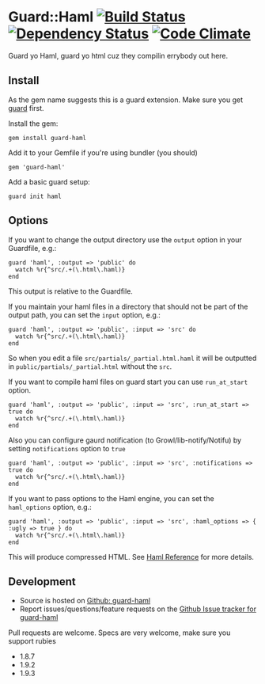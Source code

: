# Guard::Haml [![Build Status](https://secure.travis-ci.org/kugaevsky/guard-haml.png?branch=master)](http://travis-ci.org/kugaevsky/guard-haml) [![Dependency Status](https://gemnasium.com/kugaevsky/guard-haml.png)]([https://gemnasium.com/kugaevsky/guard-haml) [![Code Climate](https://codeclimate.com/badge.png)](https://codeclimate.com/github/kugaevsky/guard-haml)

Guard yo Haml, guard yo html cuz they compilin errybody out here.

## Install

As the gem name suggests this is a guard extension. Make sure you get [guard](https://github.com/guard/guard) first.

Install the gem:

    gem install guard-haml

Add it to your Gemfile if you're using bundler (you should)

    gem 'guard-haml'

Add a basic guard setup:

    guard init haml

## Options

If you want to change the output directory use the `output` option in your
Guardfile, e.g.:

    guard 'haml', :output => 'public' do
      watch %r{^src/.+(\.html\.haml)}
    end

This output is relative to the Guardfile.

If you maintain your haml files in a directory that should not be part of the output path, you can set the `input` option, e.g.:

    guard 'haml', :output => 'public', :input => 'src' do
      watch %r{^src/.+(\.html\.haml)}
    end

So when you edit a file `src/partials/_partial.html.haml`
it will be outputted in `public/partials/_partial.html` without the `src`.


If you want to compile haml files on guard start you can use `run_at_start` option.

    guard 'haml', :output => 'public', :input => 'src', :run_at_start => true do
      watch %r{^src/.+(\.html\.haml)}
    end

Also you can configure gaurd notification (to Growl/lib-notify/Notifu) by setting `notifications` option to `true`

    guard 'haml', :output => 'public', :input => 'src', :notifications => true do
      watch %r{^src/.+(\.html\.haml)}
    end

If you want to pass options to the Haml engine, you can set the `haml_options` option, e.g.:

    guard 'haml', :output => 'public', :input => 'src', :haml_options => { :ugly => true } do
      watch %r{^src/.+(\.html\.haml)}
    end

This will produce compressed HTML. See [Haml Reference](http://haml.info/docs/yardoc/file.HAML_REFERENCE.html#options) for more details.

## Development

* Source is hosted on [Github: guard-haml](https://github.com/manufaktor/guard-haml)
* Report issues/questions/feature requests on the [Github Issue tracker for guard-haml](https://github.com/manufaktor/guard-haml/issues)

Pull requests are welcome.
Specs are very welcome, make sure you support rubies
  - 1.8.7
  - 1.9.2
  - 1.9.3
